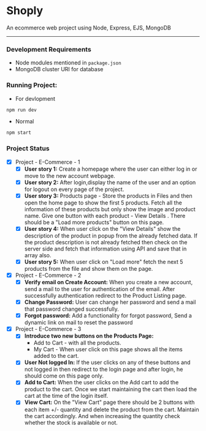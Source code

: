 # Shoply
An ecommerce web project using Node, Express,  EJS, MongoDB

________________________________

### Development Requirements

*  Node modules mentioned in `package.json`
* MongoDB cluster URI for database

### Running Project:
* For devlopment
```bash
npm run dev
```
* Normal
```bash
npm start
```


### Project Status
- [x] Project - E-Commerce - 1
    - [x] **User story 1:** Create a homepage where the user can either log in or move to the new account webpage.
    - [x] **User story 2:** After login,display the name of the user and an option for logout on every page of the project.
    - [x] **User story 3:** Products page - Store the products in Files and then open the home page to show the first 5 products. Fetch all the information of these products but only show the image and product name. Give one button with each product - View Details  .  There should be a "Load more products" button on this page.
    - [x] **User story 4:**  When user click on the "View Details" show the description of the product in popup from the already fetched data. If the product description is not already fetched then check on the server side and fetch that information using API and save that in array also.
    - [x] **User story 5:**  When user click on "Load more" fetch the next 5 products from the file and show them on the page.

- [x] Project - E-Commerce - 2
    - [x] **Verify email on Create Account:** When you create a new account, send a mail to the user for authentication of the email. After successfully authentication redirect to the Product Listing page.
    - [x] **Change Password:** User can change her password and send a mail that password changed successfully.
    - [x] **Forgot password:** Add a functionality for forgot password, Send a dynamic link on mail to reset the password

- [x] Project - E-Commerce - 3
    - [x] **Introduce two new buttons on the Products Page:**
        * Add to Cart - with all the products.
        * My Cart - When user click on this page shows all the items added to the cart.
    - [x] **User Not logged In:** If the user clicks on any of these buttons and not logged in then redirect to the login page and after login, he should come on this page only.
    - [x] **Add to Cart:** When the user clicks on the Add cart to add the product to the cart. Once we start maintaining the cart then load the cart at the time of the login itself.
    - [x] **View Cart:** On the "View Cart" page there should be 2 buttons with each item +/- quantity and delete the product from the cart. Maintain the cart accordingly. And when increasing the quantity check whether the stock is available or not.
